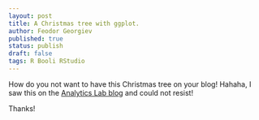 ```yaml
---
layout: post
title: A Christmas tree with ggplot.
author: Feodor Georgiev
published: true
status: publish
draft: false
tags: R Booli RStudio
---
```

 
How do you not want to have this Christmas tree on your blog! Hahaha, I saw this on the [Analytics Lab blog](http://www.theanalyticslab.nl/2016/12/25/christmas-tree-with-ggplot/) and could not resist! 
 
Thanks! 
 


